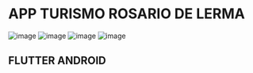 # APP TURISMO ROSARIO DE LERMA 
![image](https://github.com/lukgutierrez/Turismo-Rosario-de-Lerma/blob/master/movies/video1.gif)
![image](https://github.com/lukgutierrez/Turismo-Rosario-de-Lerma/blob/master/movies/video2.gif)
![image](https://github.com/lukgutierrez/Turismo-Rosario-de-Lerma/blob/master/movies/video3.gif)
![image](https://github.com/lukgutierrez/Turismo-Rosario-de-Lerma/blob/master/movies/video4.gif)




## FLUTTER ANDROID

